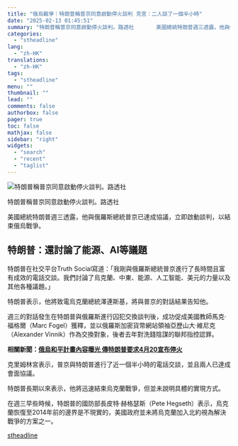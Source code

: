```yaml
---
title: "俄烏戰爭｜特朗普稱普京同意啟動停火談判 克宮：二人談了一個半小時"
date: "2025-02-13 01:45:51"
summary: "特朗普稱普京同意啟動停火談判。路透社       美國總統特朗普週三透露，他與俄羅斯總統普京..."
categories:
  - "stheadline"
lang:
  - "zh-HK"
translations:
  - "zh-HK"
tags:
  - "stheadline"
menu: ""
thumbnail: ""
lead: ""
comments: false
authorbox: false
pager: true
toc: false
mathjax: false
sidebar: "right"
widgets:
  - "search"
  - "recent"
  - "taglist"
---
```


![特朗普稱普京同意啟動停火談判。路透社](https://image.stheadline.com/f/680p0/0x0/100/none/55d3f2f427665ee26ad84c17306e91ea/stheadline/inewsmedia/20250213/_2025021301392694594.jpg)

特朗普稱普京同意啟動停火談判。路透社




美國總統特朗普週三透露，他與俄羅斯總統普京已達成協議，立即啟動談判，以結束俄烏戰爭。

特朗普：還討論了能源、AI等議題
----------------

特朗普在社交平台Truth Social寫道：「我剛與俄羅斯總統普京進行了長時間且富有成效的電話交談。我們討論了烏克蘭、中東、能源、人工智能、美元的力量以及其他各種議題。」

特朗普表示，他將致電烏克蘭總統澤連斯基，將與普京的對話結果告知他。

週三的對話發生在特朗普與俄羅斯進行囚犯交換談判後，成功促成美國教師馬克·福格爾（Marc Fogel）獲釋，並以俄羅斯加密貨幣網站領袖亞歷山大·維尼克（Alexander Vinnik）作為交換對象，後者去年對洗錢陰謀的聯邦指控認罪。

**相關新聞：[俄烏和平計畫內容曝光 傳特朗普要求4月20宣布停火](https://www.stheadline.com/realtime-world/3426440/%E4%BF%84%E7%83%8F%E5%92%8C%E5%B9%B3%E8%A8%88%E7%95%AB%E5%85%A7%E5%AE%B9%E6%9B%9D%E5%85%89-%E5%82%B3%E7%89%B9%E6%9C%97%E6%99%AE%E8%A6%81%E6%B1%824%E6%9C%8820%E5%AE%A3%E5%B8%83%E5%81%9C%E7%81%AB)**

克里姆林宮表示，普京與特朗普進行了近一個半小時的電話交談，並且兩人已達成會面協議。

特朗普長期以來表示，他將迅速結束烏克蘭戰爭，但並未說明具體的實現方式。

在週三早些時候，特朗普的國防部長皮特·赫格瑟斯（Pete Hegseth）表示，烏克蘭恢復至2014年前的邊界是不現實的，美國政府並未將烏克蘭加入北約視為解決戰爭的方案之一。

[stheadline](https://std.stheadline.com/realtime/article/2052465/即時-國際-俄烏戰爭-特朗普稱普京同意啟動停火談判-克宮-二人談了一個半小時)
